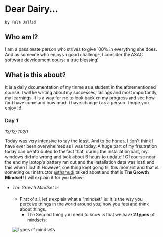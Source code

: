  # Dear Dairy...

    by Tala Jallad
    
   ## Who am I?
   I am a passionate person who strives to give 100% in everything she does.
   And as someone who enjoys a good challenge, I consider the ASAC software development course a true blessing!
     
   ## What is this about? 
   
   It is a daily documentation of my tinme as a student in the aforementioned course. I will be writing about my successes, failings and most importantly, my learnings. It is a      way for me to look back on my progress and see how far I have come and how much I have changed as a person. I hope you enjoy it! 
   
   ### Day 1
   *13/12/2020*
   
   Today was  very intensive to say the least. And to be hones, I don't think I have ever been overwhelmed as I was today. A huge part of my frsutration today can be attributed to the fact that, during the installation part, my windows did me wrong and took about 6 hours to update!! Of course near the end my laptop's battery ran out and the installation data was lost! and this when I lost it! However, one thing kept going till this moment and that is someting our instructor [@thamudi](https://github.com/thamudi) talked about and that is **The Growth Mindset!** I will explain it for you below!
   
   * *The Growth Mindset* :chart_with_upwards_trend: 
      
      - First of all, let's explain what a "mindset" is: It is the way you perceive things in the world around you; how you feel and think about things. 
         - The Second thing you need to know is that we have **2 types** of mindsets: 
        
       ![Types of mindsets](https://www.google.com/imgres?imgurl=https%3A%2F%2Fwww.muhlsdk12.org%2Fcms%2Flib%2FPA01916549%2FCentricity%2FDomain%2F225%2Fgrowth%2520mindset.JPG&imgrefurl=https%3A%2F%2Fwww.muhlsdk12.org%2FPage%2F1175&tbnid=BUwYomkL8umHDM&vet=12ahUKEwj_48q088vtAhXB0aQKHeYCBXIQMygJegUIARDfAQ..i&docid=wsAW3M3tMfgpCM&w=300&h=251&q=growth%20mindset&safe=active&ved=2ahUKEwj_48q088vtAhXB0aQKHeYCBXIQMygJegUIARDfAQ)  
      
     
  
  
   
   
     
     
    
    
    
